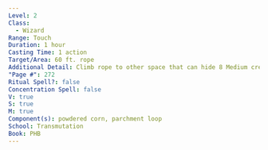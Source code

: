 ```yaml
---
Level: 2
Class:
  - Wizard
Range: Touch
Duration: 1 hour
Casting Time: 1 action
Target/Area: 60 ft. rope
Additional Detail: Climb rope to other space that can hide 8 Medium creatures. Can see outside.
"Page #": 272
Ritual Spell?: false
Concentration Spell: false
V: true
S: true
M: true
Component(s): powdered corn, parchment loop
School: Transmutation
Book: PHB
---
```

